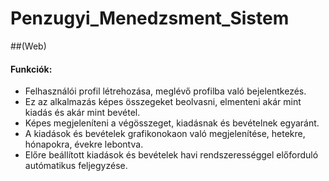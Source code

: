 # Penzugyi_Menedzsment_Sistem
##(Web)

#### Funkciók:
- Felhasználói profil létrehozása, meglévő profilba való bejelentkezés.
- Ez az alkalmazás képes összegeket beolvasni, elmenteni akár mint kiadás és akár mint bevétel.
- Képes megjeleníteni a végösszeget, kiadásnak és bevételnek egyaránt.
- A kiadások és bevételek grafikonokaon való megjelenítése, hetekre, hónapokra, évekre lebontva.
- Előre beállított kiadások és bevételek havi rendszerességgel előforduló autómatikus feljegyzése.

